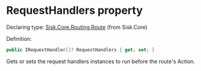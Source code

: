 <!--

Copyrights 2023 Sisk Framework - CypherPotato
Published under MIT license

!!! DO NOT EDIT THIS FILE !!!
This file was generated by a tool in the Sisk package. To edit the information in this documentation,
edit the XML documentation present in the Sisk source code.

-->


# RequestHandlers property

Declaring type: [Sisk.Core.Routing.Route](/read?q=/contents/spec/Sisk.Core.Routing.Route.md) (from Sisk.Core)


Definition:

```cs
public IRequestHandler[]? RequestHandlers { get; set; }
```

Gets or sets the request handlers instances to run before the route's Action.

